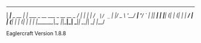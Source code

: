  _____            _                          __ _   
| ____|__ _  __ _| | ___ _ __ ___ _ __ __ _ / _| |_ 
|  _| / _` |/ _` | |/ _ \ '__/ __| '__/ _` | |_| __|
| |__| (_| | (_| | |  __/ | | (__| | | (_| |  _| |_ 
|_____\__,_|\__, |_|\___|_|  \___|_|  \__,_|_|  \__|
            |___/                                   

Eaglercraft Version 1.8.8
